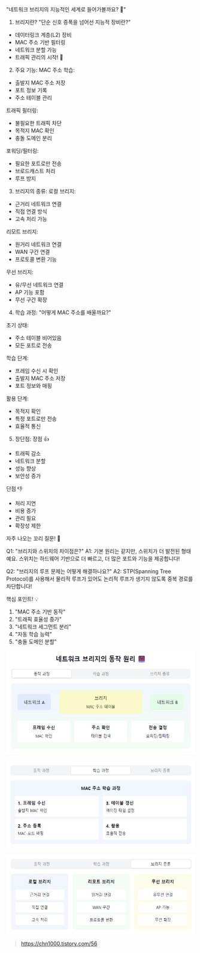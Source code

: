 "네트워크 브리지의 지능적인 세계로 들어가볼까요? 🌉"

1. 브리지란?
   "단순 신호 증폭을 넘어선 지능적 장비란?"
- 데이터링크 계층(L2) 장비
- MAC 주소 기반 필터링
- 네트워크 분할 가능
- 트래픽 관리의 시작! 🚦

2. 주요 기능:
   MAC 주소 학습:
- 출발지 MAC 주소 저장
- 포트 정보 기록
- 주소 테이블 관리

트래픽 필터링:
- 불필요한 트래픽 차단
- 목적지 MAC 확인
- 충돌 도메인 분리

포워딩/필터링:
- 필요한 포트로만 전송
- 브로드캐스트 처리
- 루프 방지

3. 브리지의 종류:
   로컬 브리지:
- 근거리 네트워크 연결
- 직접 연결 방식
- 고속 처리 가능

리모트 브리지:
- 원거리 네트워크 연결
- WAN 구간 연결
- 프로토콜 변환 기능

무선 브리지:
- 유/무선 네트워크 연결
- AP 기능 포함
- 무선 구간 확장

4. 학습 과정:
   "어떻게 MAC 주소를 배울까요?"

초기 상태:
- 주소 테이블 비어있음
- 모든 포트로 전송

학습 단계:
- 프레임 수신 시 확인
- 출발지 MAC 주소 저장
- 포트 정보와 매핑

활용 단계:
- 목적지 확인
- 특정 포트로만 전송
- 효율적 통신

5. 장단점:
   장점 👍
- 트래픽 감소
- 네트워크 분할
- 성능 향상
- 보안성 증가

단점 👎
- 처리 지연
- 비용 증가
- 관리 필요
- 확장성 제한

자주 나오는 꼬리 질문! 🤔

Q1: "브리지와 스위치의 차이점은?"
A1: 기본 원리는 같지만, 스위치가 더 발전된 형태예요.
스위치는 하드웨어 기반으로 더 빠르고,
더 많은 포트와 기능을 제공합니다!

Q2: "브리지의 루프 문제는 어떻게 해결하나요?"
A2: STP(Spanning Tree Protocol)를 사용해서
물리적 루프가 있어도 논리적 루프가 생기지 않도록
중복 경로를 차단합니다!

핵심 포인트! 💡
1. "MAC 주소 기반 동작"
2. "트래픽 효율성 증가"
3. "네트워크 세그먼트 분리"
4. "자동 학습 능력"
5. "충돌 도메인 분할"


![img.png](네트워크_브리지1.png)


![img_1.png](네트워크_브리지2.png)


![img_2.png](네트워크_브리지3.png)


> https://chn1000.tistory.com/56